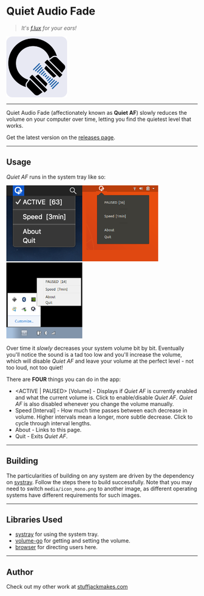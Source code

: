 # Quiet Audio Fade

> *It's [f.lux](https://justgetflux.com) for your ears!*

<img src="./media/Quiet-Audio-Fade_logo.svg" width="160" height="160" alt="Quiet Audio Fade logo">

---

Quiet Audio Fade (affectionately known as **Quiet AF**) slowly reduces the volume on your computer over time, letting you find the quietest level that works.

Get the latest version on the [releases page](https://github.com/StuffJackMakes/Quiet-Audio-Fade/releases/tag/v1.0).

---

## Usage
*Quiet AF* runs in the system tray like so:

<img src="./media/screenshots/mac.png" width="200px" height="200px"><img src="./media/screenshots/ubuntu.png" width="200px" height="200px"><img src="./media/screenshots/windows.png" width="200px" height="200px">

Over time it *slowly* decreases your system volume bit by bit. Eventually you'll notice the sound is a tad too low and you'll increase the volume, which will disable *Quiet AF* and leave your volume at the perfect level - not too loud, not too quiet!

There are **FOUR** things you can do in the app:
* <ACTIVE | PAUSED> [Volume] - Displays if *Quiet AF* is currently enabled and what the current volume is. Click to enable/disable *Quiet AF*. *Quiet AF* is also disabled whenever you change the volume manually.
* Speed [Interval] - How much time passes between each decrease in volume. Higher intervals mean a longer, more subtle decrease. Click to cycle through interval lengths.
* About - Links to this page.
* Quit - Exits *Quiet AF*.

---

## Building
The particularities of building on any system are driven by the dependency on [systray](https://github.com/getlantern/systray). Follow the steps there to build successfully. Note that you may need to switch `media/icon_mono.png` to another image, as different operating systems have different requirements for such images.

---

## Libraries Used
* [systray](https://github.com/getlantern/systray) for using the system tray.
* [volume-go](https://github.com/itchyny/volume-go) for getting and setting the volume.
* [browser](https://github.com/pkg/browser) for directing users here.

---

## Author
Check out my other work at [stuffjackmakes.com](https://stuffjackmakes.com)
